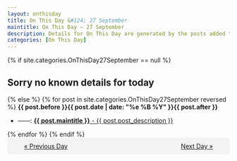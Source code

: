 ```yaml
---
layout: onthisday
title: On This Day &#124; 27 September
maintitle: On This Day — 27 September
description: Details for On This Day are generated by the posts added to the website so the content is subject to changes/updates over time.
categories: [On This Day]
---
```


{% if site.categories.OnThisDay27September == null %}
<h2>Sorry no known details for today</h2>
{% else %}
{% for post in site.categories.OnThisDay27September reversed %}
<strong>{{ post.before }}{{ post.date | date: "%e %B %Y" }}{{ post.after }}</strong>
<ul>
<li> ——: <a class="{{ post.class }}" href="{{ post.url }}"><strong>{{ post.maintitle }}</strong> - {{ post.post_description }}</a></li>
</ul>
{% endfor %}
{% endif %}
<br />
<div style="background-color: #f3f3f3; padding: 10px; border-radius: 5px; text-align: center; display: flex; justify-content: space-evenly;">
<a href="/onthisday/09/09-26">« Previous Day</a>
<span style="visibility:hidden;">[ Visit Leap Year February 29 ]</span>
<a href="/onthisday/09/09-28">Next Day »</a>
</div>
